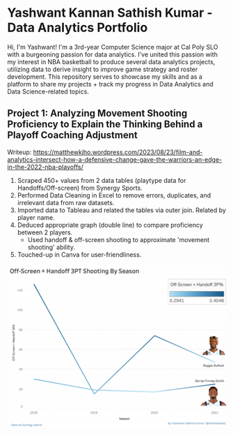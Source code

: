 # Yashwant Kannan Sathish Kumar - Data Analytics Portfolio

Hi, I'm Yashwant! I'm a 3rd-year Computer Science major at Cal Poly SLO with a burgeoning passion for data analytics. I've united this passion with my interest in NBA basketball to produce several data analytics projects, utilizing data to derive insight to improve game strategy and roster development. This repository serves to showcase my skills and as a platform to share my projects + track my progress in Data Analytics and Data Science-related topics.

## Project 1: Analyzing Movement Shooting Proficiency to Explain the Thinking Behind a Playoff Coaching Adjustment

Writeup: https://matthewkjho.wordpress.com/2023/08/23/film-and-analytics-intersect-how-a-defensive-change-gave-the-warriors-an-edge-in-the-2022-nba-playoffs/

1. Scraped 450+ values from 2 data tables (playtype data for Handoffs/Off-screen) from Synergy Sports.
2. Performed Data Cleaning in Excel to remove errors, duplicates, and irrelevant data from raw datasets.
3. Imported data to Tableau and related the tables via outer join. Related by player name.
4. Deduced appropriate graph (double line) to compare proficiency between 2 players.
    * Used handoff & off-screen shooting to approximate 'movement shooting' ability. 
5. Touched-up in Canva for user-friendliness.

![Mavs Movement Shooting](MavsMovementShooting.png)
